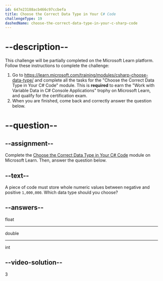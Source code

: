```yaml
---
id: 647e23188acb466c97ccbefa
title: Choose the Correct Data Type in Your C# Code
challengeType: 19
dashedName: choose-the-correct-data-type-in-your-c-sharp-code
---
```


# --description--

This challenge will be partially completed on the Microsoft Learn platform. Follow these instructions to complete the challenge:

1. Go to <a href="https://learn.microsoft.com/training/modules/csharp-choose-data-type/" target="_blank" rel="noreferrer">https://learn.microsoft.com/training/modules/csharp-choose-data-type/</a> and complete all the tasks for the "Choose the Correct Data Type in Your C# Code" module. This is **required** to earn the "Work with Variable Data in C# Console Applications" trophy on Microsoft Learn, and qualify for the certification exam.
1. When you are finished, come back and correctly answer the question below.

# --question--

## --assignment--

Complete the [Choose the Correct Data Type in Your C# Code](https://learn.microsoft.com/training/modules/csharp-choose-data-type/) module on Microsoft Learn. Then, answer the question below.

## --text--

A piece of code must store whole numeric values between negative and positive `1,000,000`. Which data type should you choose?

## --answers--

float

---

double

---

int

## --video-solution--

3
